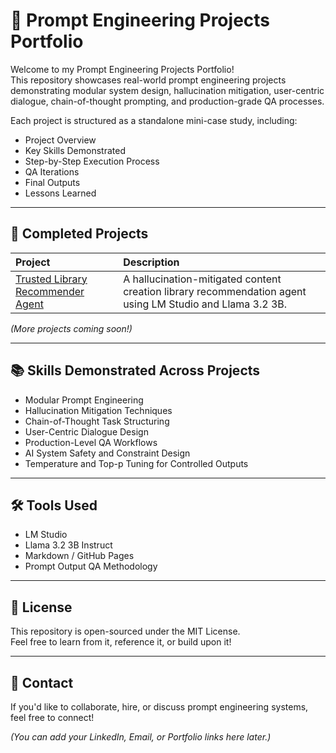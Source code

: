 # 🧠 Prompt Engineering Projects Portfolio

Welcome to my Prompt Engineering Projects Portfolio!  
This repository showcases real-world prompt engineering projects demonstrating modular system design, hallucination mitigation, user-centric dialogue, chain-of-thought prompting, and production-grade QA processes.

Each project is structured as a standalone mini-case study, including:

- Project Overview
- Key Skills Demonstrated
- Step-by-Step Execution Process
- QA Iterations
- Final Outputs
- Lessons Learned

---

## 🚀 Completed Projects

| Project | Description |
|:---|:---|
| [Trusted Library Recommender Agent](./trusted-library-recommender/README.md) | A hallucination-mitigated content creation library recommendation agent using LM Studio and Llama 3.2 3B. |

*(More projects coming soon!)*

---

## 📚 Skills Demonstrated Across Projects

- Modular Prompt Engineering
- Hallucination Mitigation Techniques
- Chain-of-Thought Task Structuring
- User-Centric Dialogue Design
- Production-Level QA Workflows
- AI System Safety and Constraint Design
- Temperature and Top-p Tuning for Controlled Outputs

---

## 🛠️ Tools Used

- LM Studio
- Llama 3.2 3B Instruct
- Markdown / GitHub Pages
- Prompt Output QA Methodology

---

## 📌 License

This repository is open-sourced under the MIT License.  
Feel free to learn from it, reference it, or build upon it!

---

## 👋 Contact

If you'd like to collaborate, hire, or discuss prompt engineering systems,  
feel free to connect!

*(You can add your LinkedIn, Email, or Portfolio links here later.)*
